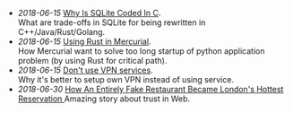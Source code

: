 * _2018-06-15_ [Why Is SQLite Coded In C](https://sqlite.org/whyc.html).  
What are trade-offs in SQLite for being rewritten in C++/Java/Rust/Golang.
* _2018-06-15_ [Using Rust in Mercurial](https://www.mercurial-scm.org/wiki/OxidationPlan).  
How Mercurial want to solve too long startup of python application problem (by using Rust for critical path).
* _2018-06-15_ [Don't use VPN services](https://gist.github.com/joepie91/5a9909939e6ce7d09e29).  
Why it's better to setup own VPN instead of using service.
* _2018-06-30_ [How An Entirely Fake Restaurant Became London's Hottest Reservation
](http://fortune.com/2017/12/10/tripadvisor-london-shed-fake-restaurant/)
Amazing story about trust in Web.

